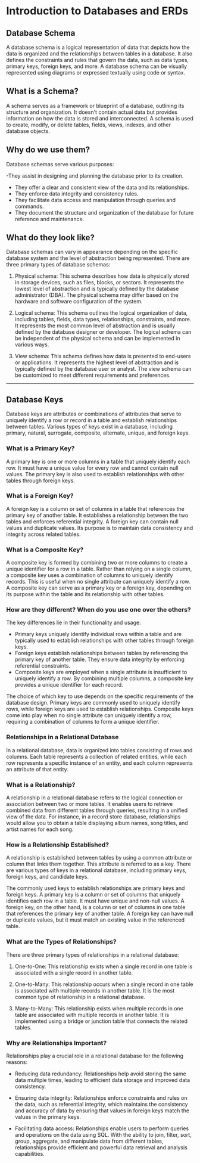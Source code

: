 # Introduction to Databases and ERDs

## Database Schema

A database schema is a logical representation of data that depicts how the data is organized and the relationships between tables in a database. It also defines the constraints and rules that govern the data, such as data types, primary keys, foreign keys, and more. A database schema can be visually represented using diagrams or expressed textually using code or syntax.

## What is a Schema?

A schema serves as a framework or blueprint of a database, outlining its structure and organization. It doesn't contain actual data but provides information on how the data is stored and interconnected. A schema is used to create, modify, or delete tables, fields, views, indexes, and other database objects.

## Why do we use them?

Database schemas serve various purposes:

-They assist in designing and planning the database prior to its creation.
- They offer a clear and consistent view of the data and its relationships.
- They enforce data integrity and consistency rules.
- They facilitate data access and manipulation through queries and commands.
- They document the structure and organization of the database for future reference and maintenance.


## What do they look like?

Database schemas can vary in appearance depending on the specific database system and the level of abstraction being represented. There are three primary types of database schemas:

1. Physical schema: This schema describes how data is physically stored in storage devices, such as files, blocks, or sectors. It represents the lowest level of abstraction and is typically defined by the database administrator (DBA). The physical schema may differ based on the hardware and software configuration of the system.

2. Logical schema: This schema outlines the logical organization of data, including tables, fields, data types, relationships, constraints, and more. It represents the most common level of abstraction and is usually defined by the database designer or developer. The logical schema can be independent of the physical schema and can be implemented in various ways.

3. View schema: This schema defines how data is presented to end-users or applications. It represents the highest level of abstraction and is typically defined by the database user or analyst. The view schema can be customized to meet different requirements and preferences.

---

## Database Keys

Database keys are attributes or combinations of attributes that serve to uniquely identify a row or record in a table and establish relationships between tables. Various types of keys exist in a database, including primary, natural, surrogate, composite, alternate, unique, and foreign keys.

### What is a Primary Key?

A primary key is one or more columns in a table that uniquely identify each row. It must have a unique value for every row and cannot contain null values. The primary key is also used to establish relationships with other tables through foreign keys.



### What is a Foreign Key?

A foreign key is a column or set of columns in a table that references the primary key of another table. It establishes a relationship between the two tables and enforces referential integrity. A foreign key can contain null values and duplicate values. Its purpose is to maintain data consistency and integrity across related tables.

### What is a Composite Key?

A composite key is formed by combining two or more columns to create a unique identifier for a row in a table. Rather than relying on a single column, a composite key uses a combination of columns to uniquely identify records. This is useful when no single attribute can uniquely identify a row. A composite key can serve as a primary key or a foreign key, depending on its purpose within the table and its relationship with other tables.

### How are they different? When do you use one over the others?

The key differences lie in their functionality and usage:

- Primary keys uniquely identify individual rows within a table and are typically used to establish relationships with other tables through foreign keys.
- Foreign keys establish relationships between tables by referencing the primary key of another table. They ensure data integrity by enforcing referential constraints.
- Composite keys are employed when a single attribute is insufficient to uniquely identify a row. By combining multiple columns, a composite key provides a unique identifier for each record.

The choice of which key to use depends on the specific requirements of the database design. Primary keys are commonly used to uniquely identify rows, while foreign keys are used to establish relationships. Composite keys come into play when no single attribute can uniquely identify a row, requiring a combination of columns to form a unique identifier.


### Relationships in a Relational Database

In a relational database, data is organized into tables consisting of rows and columns. Each table represents a collection of related entities, while each row represents a specific instance of an entity, and each column represents an attribute of that entity.

### What is a Relationship?

A relationship in a relational database refers to the logical connection or association between two or more tables. It enables users to retrieve combined data from different tables through queries, resulting in a unified view of the data. For instance, in a record store database, relationships would allow you to obtain a table displaying album names, song titles, and artist names for each song.

### How is a Relationship Established?

A relationship is established between tables by using a common attribute or column that links them together. This attribute is referred to as a key. There are various types of keys in a relational database, including primary keys, foreign keys, and candidate keys.

The commonly used keys to establish relationships are primary keys and foreign keys. A primary key is a column or set of columns that uniquely identifies each row in a table. It must have unique and non-null values. A foreign key, on the other hand, is a column or set of columns in one table that references the primary key of another table. A foreign key can have null or duplicate values, but it must match an existing value in the referenced table.

### What are the Types of Relationships?

There are three primary types of relationships in a relational database:

1. One-to-One: This relationship exists when a single record in one table is associated with a single record in another table.

2. One-to-Many: This relationship occurs when a single record in one table is associated with multiple records in another table. It is the most common type of relationship in a relational database.

3. Many-to-Many: This relationship exists when multiple records in one table are associated with multiple records in another table. It is implemented using a bridge or junction table that connects the related tables.

### Why are Relationships Important?

Relationships play a crucial role in a relational database for the following reasons:

- Reducing data redundancy: Relationships help avoid storing the same data multiple times, leading to efficient data storage and improved data consistency.

- Ensuring data integrity: Relationships enforce constraints and rules on the data, such as referential integrity, which maintains the consistency and accuracy of data by ensuring that values in foreign keys match the values in the primary keys.

- Facilitating data access: Relationships enable users to perform queries and operations on the data using SQL. With the ability to join, filter, sort, group, aggregate, and manipulate data from different tables, relationships provide efficient and powerful data retrieval and analysis capabilities.
